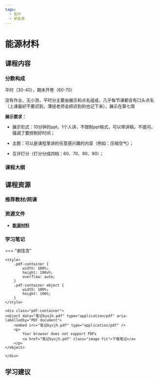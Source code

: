 ```yaml
---
tags:
  - 能环
  - 新能源
---
```


# 能源材料

## 课程内容

### 分数构成

平时（30-40），期末开卷（60-70）

没有作业、无小测，平时分主要由展示和点名组成，几乎每节课都会有口头点名（上课最好不要迟到，薄拯老师会把迟到的也记下来），展示在第七周

**展示要求：**

- 展示形式：10分钟的ppt，1个人讲，不限制ppt格式，可以带讲稿，不提问，强调了要控制好时间；

- 主题：可以是课程里讲的任意感兴趣的内容（例如：压缩空气）；

- 互评打分（打分分成四档：60、70、80、90）；



### 课程大纲





## 课程资源

### 推荐教材/网课

### 资源文件

- [**能源材料**](https://pan.baidu.com/s/1zYPouBOI3i2sZuTGnjN8Bg?pwd=35yx)

### 学习笔记


=== "谢佳含"

    <style>
        .pdf-container {
            width: 100%;
            height: 100vh;
            overflow: auto;
        }
        .pdf-container object {
            width: 100%;
            height: 100%;
        }
    </style>

    <div class="pdf-container">
    <object data="笔记byxjh.pdf" type="application/pdf" aria-labelledby="PDF document">
        <embed src="笔记byxjh.pdf" type="application/pdf" />
        <p>
            Your browser does not support PDFs
            <a href="笔记byxjh.pdf" class="image fit">下载笔记</a>
        </p>
    </object>

    </div>

## 学习建议










